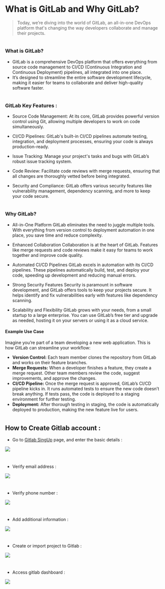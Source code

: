# What is GitLab and Why GitLab?

> Today, we’re diving into the world of GitLab, an all-in-one DevOps platform that's changing the way developers collaborate and manage their projects.
#
### What is GitLab?
- GitLab is a comprehensive DevOps platform that offers everything from source code management to CI/CD (Continuous Integration and Continuous Deployment) pipelines, all integrated into one place.
- It’s designed to streamline the entire software development lifecycle, making it easier for teams to collaborate and deliver high-quality software faster.

#
### GitLab Key Features :
- Source Code Management: At its core, GitLab provides powerful version control using Git, allowing multiple developers to work on code simultaneously.

- CI/CD Pipelines: GitLab's built-in CI/CD pipelines automate testing, integration, and deployment processes, ensuring your code is always production-ready.

- Issue Tracking: Manage your project's tasks and bugs with GitLab’s robust issue tracking system.

- Code Review: Facilitate code reviews with merge requests, ensuring that all changes are thoroughly vetted before being integrated.

- Security and Compliance: GitLab offers various security features like vulnerability management, dependency scanning, and more to keep your code secure.
#
### Why GitLab?
- All-in-One Platform
GitLab eliminates the need to juggle multiple tools. With everything from version control to deployment automation in one place, you save time and reduce complexity.

- Enhanced Collaboration
Collaboration is at the heart of GitLab. Features like merge requests and code reviews make it easy for teams to work together and improve code quality.

- Automated CI/CD Pipelines
GitLab excels in automation with its CI/CD pipelines. These pipelines automatically build, test, and deploy your code, speeding up development and reducing manual errors.

- Strong Security Features
Security is paramount in software development, and GitLab offers tools to keep your projects secure. It helps identify and fix vulnerabilities early with features like dependency scanning.

- Scalability and Flexibility
GitLab grows with your needs, from a small startup to a large enterprise. You can use GitLab’s free tier and upgrade as needed, hosting it on your servers or using it as a cloud service.

#### Example Use Case
Imagine you’re part of a team developing a new web application. This is how GitLab can streamline your workflow:

- <b>Version Control:</b> Each team member clones the repository from GitLab and works on their feature branches.
- <b>Merge Requests:</b> When a developer finishes a feature, they create a merge request. Other team members review the code, suggest improvements, and approve the changes.
- <b>CI/CD Pipeline:</b> Once the merge request is approved, GitLab’s CI/CD pipeline kicks in. It runs automated tests to ensure the new code doesn’t break anything. If tests pass, the code is deployed to a staging environment for further testing.
- <b>Deployment:</b> After thorough testing in staging, the code is automatically deployed to production, making the new feature live for users.
#

## How to Create Gitlab account : 
- Go to <a href="https://gitlab.com/users/sign_up">Gitlab SingUp</a> page, and enter the basic details :
<img src="https://github.com/DevMadhup/GitLab-Zero-to-Hero/blob/main/Assets/Gitlab%20Signup.png" />

#
- Verify email address :
<img src="https://github.com/DevMadhup/GitLab-Zero-to-Hero/blob/main/Assets/gitlab%20Signup-2.png" />

#
- Verify phone number :
<img src="https://github.com/DevMadhup/GitLab-Zero-to-Hero/blob/main/Assets/Gitlab%20SignUp-3.png" />

#
- Add additional information :
<img src="https://github.com/DevMadhup/GitLab-Zero-to-Hero/blob/main/Assets/Gitlab%20SignUp-4.png" />

#
- Create or import project to Gitlab :
<img src="https://github.com/DevMadhup/GitLab-Zero-to-Hero/blob/main/Assets/Gitlab%20SignUp-5.png" />

#
- Access gitlab dashboard :
<img src="https://github.com/DevMadhup/GitLab-Zero-to-Hero/blob/main/Assets/Gitlab-Dashboard.png" />


